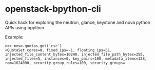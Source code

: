 openstack-bpython-cli
=====================

Quick hack for exploring the neutron, glance, keystone and nova python APIs using bpython

Example:

    >>> nova.quotas.get('csc')
    <QuotaSet cores=0, fixed_ips=-1, floating_ips=51, injected_file_content_bytes=10240, injected_file_path_bytes=255, injected_files=5, instances=0, key_pairs=100, metadata_items=128, ram=1024000, security_group_rules=100, security_groups=
